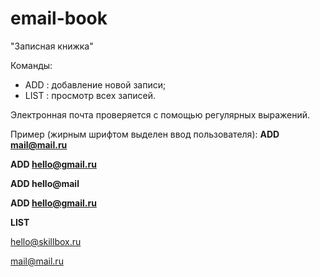 # email-book

"Записная книжка" 

Команды:

  - ADD <email> : добавление новой записи;
  - LIST : просмотр всех записей.

Электронная почта проверяется с помощью регулярных выражений.

Пример (жирным шрифтом выделен ввод пользователя):
  **ADD mail@mail.ru**
  
  **ADD hello@gmail.ru**
  
  **ADD hello@mail**
  
  **ADD hello@gmail.ru**
  
  **LIST**
  
  hello@skillbox.ru
  
  mail@mail.ru
  
